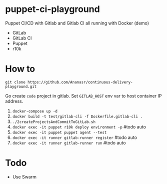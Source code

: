 # puppet-ci-playground
Puppet CI/CD with Gitlab and Gitlab CI all running with Docker (demo)

- GitLab
- GitLab CI
- Puppet
- r10k

# How to
`git clone https://github.com/Ananasr/continuous-delivery-playground.git`

Go create `code` project in gitlab.
Set `GITLAB_HOST` env var to host container IP address.

1. `docker-compose up -d`
2. `docker build -t test/gitlab-cli -f Dockerfile.gitlab-cli .`
2. `./2createProjectsAndCommitToGitLab.sh`
3. `docker exec -it puppet r10k deploy environment -p` #todo auto
4. `docker exec -it puppet puppet agent --test`
5. `docker exec -it runner gitlab-runner register` #todo auto
6. `docker exec -it runner gitlab-runner run` #todo auto
 
# Todo

- Use Swarm
